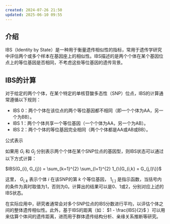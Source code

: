 ```yaml
---
created: 2024-07-26 21:50
updated: 2025-06-10 09:55
---
```


## 介绍


IBS（Identity by State）是一种用于衡量遗传相似性的指标，常用于遗传学研究中评估两个或多个样本在基因座上的相似性。IBS描述的是两个个体在某个基因位点上的等位基因是否相同，不考虑这些等位基因的遗传背景。

## IBS的计算

对于给定的两个个体，在某个特定的单核苷酸多态性（SNP）位点，IBS的计算通常遵循以下规则：

- IBS 0：两个个体在该位点的两个等位基因都不相同（即一个个体为AA，另一个为BB）。
- IBS 1：两个个体共享一个等位基因（一个个体为AA，另一个为AB）。
- IBS 2：两个个体的等位基因完全相同（两个个体都是AA或AB或BB）。

公式表示

如果用  $G_{i}$  和  $G_{j}$  分别表示两个个体在某个SNP位点的基因型，则IBS状态可以通过以下方式计算：

 $IBS(G_{i}, G_{j}) = \sum_{k=1}^{2} \sum_{l=1}^{2} 1_{\{G_{i,k} = G_{j,l}\}}$ 

这里， $G_{i,k}$  表示个体  $i$  在该SNP的第  $k$  个等位基因， $1_{\{.\}}$  是指示函数，当括号内的条件为真时取值为1，否则为0。计算出的结果可以是0、1或2，分别对应上述的IBS状态。

在实际应用中，研究者通常会对多个SNP位点的IBS分数进行平均，以评估个体之间的整体遗传相似性。此外，基于IBS的距离（如： $1 - \frac{IBS}{2}$ ）可以用来估算个体间的遗传距离，进而用于群体遗传结构分析、亲缘关系推断等研究。



